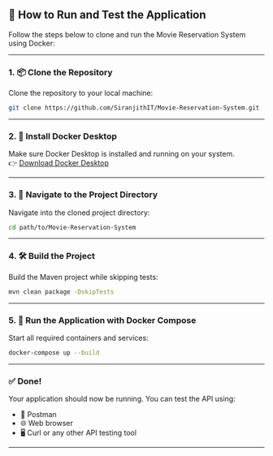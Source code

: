 ## 🚀 How to Run and Test the Application

Follow the steps below to clone and run the Movie Reservation System using Docker:

---

### 1. 📦 Clone the Repository

Clone the repository to your local machine:

```bash
git clone https://github.com/SiranjithIT/Movie-Reservation-System.git
```

---

### 2. 🐳 Install Docker Desktop

Make sure Docker Desktop is installed and running on your system.  
👉 [Download Docker Desktop](https://www.docker.com/products/docker-desktop)

---

### 3. 📁 Navigate to the Project Directory

Navigate into the cloned project directory:

```bash
cd path/to/Movie-Reservation-System
```

---

### 4. 🛠️ Build the Project

Build the Maven project while skipping tests:

```bash
mvn clean package -DskipTests
```

---

### 5. 🚢 Run the Application with Docker Compose

Start all required containers and services:

```bash
docker-compose up --build
```

---

### ✅ Done!

Your application should now be running. You can test the API using:
- 🔧 Postman
- 🌐 Web browser
- 🖥️ Curl or any other API testing tool

---
